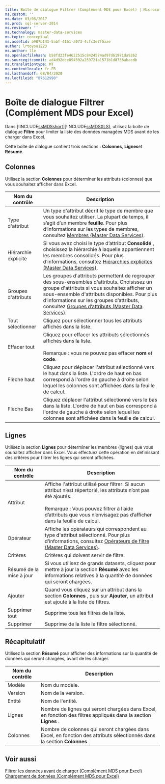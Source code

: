 ```yaml
---
title: Boîte de dialogue Filtrer (Complément MDS pour Excel) | Microsoft Docs
ms.custom: ''
ms.date: 03/06/2017
ms.prod: sql-server-2014
ms.reviewer: ''
ms.technology: master-data-services
ms.topic: conceptual
ms.assetid: b987b141-5abf-4161-a073-4cfc3e7f5aae
author: lrtoyou1223
ms.author: lle
ms.openlocfilehash: b58fd23fe4622515c8424574ad97d61971da9262
ms.sourcegitcommit: ad4d92dce894592a259721a1571b1d8736abacdb
ms.translationtype: MT
ms.contentlocale: fr-FR
ms.lasthandoff: 08/04/2020
ms.locfileid: "87612990"
---
```

# <a name="filter-dialog-box-mds-add-in-for-excel"></a>Boîte de dialogue Filtrer (Complément MDS pour Excel)
  Dans [!INCLUDE[ssMDSshort](../../includes/ssmdsshort-md.md)][!INCLUDE[ssMDSXLS](../../includes/ssmdsxls-md.md)], utilisez la boîte de dialogue **Filtre** pour limiter la liste des données managées MDS avant de les charger dans Excel.  
  
 Cette boîte de dialogue contient trois sections : **Colonnes**, **Lignes**et **Résumé**.  
  
## <a name="columns"></a>Colonnes  
 Utilisez la section **Colonnes** pour déterminer les attributs (colonnes) que vous souhaitez afficher dans Excel.  
  
|Nom du contrôle|Description|  
|------------------|-----------------|  
|Type d'attribut|Un type d'attribut décrit le type de membre que vous souhaitez utiliser. La plupart de temps, il s’agit d’un membre **feuille**. Pour plus d’informations sur les types de membres, consultez [Membres &#40;Master Data Services&#41;](../members-master-data-services.md).|  
|Hiérarchie explicite|Si vous avez choisi le type d’attribut **Consolidé** , choisissez la hiérarchie à laquelle appartiennent les membres consolidés. Pour plus d’informations, consultez [Hiérarchies explicites &#40;Master Data Services&#41;](../explicit-hierarchies-master-data-services.md).|  
|Groupes d'attributs|Les groupes d'attributs permettent de regrouper des sous-ensembles d'attributs. Choisissez un groupe d'attributs si vous souhaitez afficher un sous-ensemble d'attributs disponibles. Pour plus d’informations sur les groupes d’attributs, consultez [Groupes d’attributs &#40;Master Data Services&#41;](../attribute-groups-master-data-services.md).|  
|Tout sélectionner|Cliquez pour sélectionner tous les attributs affichés dans la liste.|  
|Effacer tout|Cliquez pour effacer les attributs sélectionnés affichés dans la liste.<br /><br /> Remarque : vous ne pouvez pas effacer **nom** et **code**.|  
|Flèche haut|Cliquez pour déplacer l'attribut sélectionné vers le haut dans la liste. L'ordre de haut en bas correspond à l'ordre de gauche à droite selon lequel les colonnes sont affichées dans la feuille de calcul.|  
|Flèche Bas|Cliquez déplacer l'attribut sélectionné vers le bas dans la liste. L'ordre de haut en bas correspond à l'ordre de gauche à droite selon lequel les colonnes sont affichées dans la feuille de calcul.|  
  
## <a name="rows"></a>Lignes  
 Utilisez la section **Lignes** pour déterminer les membres (lignes) que vous souhaitez afficher dans Excel. Vous effectuez cette opération en définissant des critères pour filtrer les lignes qui seront affichées.  
  
|Nom du contrôle|Description|  
|------------------|-----------------|  
|Attribut|Affiche l'attribut utilisé pour filtrer. Si aucun attribut n’est répertorié, les attributs n’ont pas été ajoutés.<br /><br /> Remarque : Vous pouvez filtrer à l’aide d’attributs que vous n’envisagez pas d’afficher dans la feuille de calcul.|  
|Opérateur|Affiche les opérateurs qui correspondent au type d'attribut sélectionné. Pour plus d’informations, consultez [Opérateurs de filtre &#40;Master Data Services&#41;](../filter-operators-master-data-services.md).|  
|Critères|Critères qui doivent servir de filtre.|  
|Résumé de la mise à jour|Si vous utilisez de grands datasets, cliquez pour mettre à jour la section **Résumé** avec les informations relatives à la quantité de données qui seront chargées.|  
|Ajouter|Quand vous cliquez sur un attribut dans la section **Colonnes** , puis sur **Ajouter**, un attribut est ajouté à la liste de filtres.|  
|Supprimer tout|Supprime tous les filtres de la liste.|  
|Supprimer|Supprime de la liste le filtre sélectionné.|  
  
## <a name="summary"></a>Récapitulatif  
 Utilisez la section **Résumé** pour afficher des informations sur la quantité de données qui seront chargées, avant de les charger.  
  
|Nom du contrôle|Description|  
|------------------|-----------------|  
|Modèle|Nom du modèle.|  
|Version|Nom de la version.|  
|Entité|Nom de l'entité.|  
|Lignes|Nombre de lignes qui seront chargées dans Excel, en fonction des filtres appliqués dans la section **Lignes** .|  
|Colonnes|Nombre de colonnes qui seront chargées dans Excel, en fonction des attributs sélectionnés dans la section **Colonnes** .|  
  
## <a name="see-also"></a>Voir aussi  
 [Filtrer les données avant de charger &#40;Complément MDS pour Excel&#41;](filter-data-before-exporting-mds-add-in-for-excel.md)   
 [Chargement de données &#40;Complément MDS pour Excel&#41;](overview-exporting-data-to-excel-mds-add-in-for-excel.md)  
  
  
